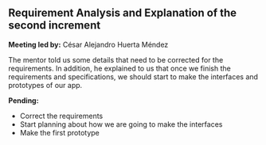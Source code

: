 ## Requirement Analysis and Explanation of the second increment
**Meeting led by:** César Alejandro Huerta Méndez

The mentor told us some details that need to be corrected for the requirements. In addition, he explained to us that once we finish the requirements and specifications, we should start to make the interfaces and prototypes of our app.

**Pending:**
- Correct the requirements
- Start planning about how we are going to make the interfaces
- Make the first prototype

